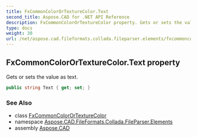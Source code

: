```yaml
---
title: FxCommonColorOrTextureColor.Text
second_title: Aspose.CAD for .NET API Reference
description: FxCommonColorOrTextureColor property. Gets or sets the value as text
type: docs
weight: 30
url: /net/aspose.cad.fileformats.collada.fileparser.elements/fxcommoncolorortexturecolor/text/
---
```

## FxCommonColorOrTextureColor.Text property

Gets or sets the value as text.

```csharp
public string Text { get; set; }
```

### See Also

* class [FxCommonColorOrTextureColor](../)
* namespace [Aspose.CAD.FileFormats.Collada.FileParser.Elements](../../fxcommoncolorortexturecolor/)
* assembly [Aspose.CAD](../../../)


